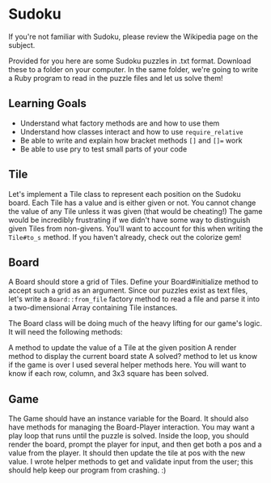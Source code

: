 # Sudoku

If you're not familiar with Sudoku, please review the Wikipedia page on the subject.

Provided for you here are some Sudoku puzzles in .txt format. Download these to a folder on your computer. In the same folder, we're going to write a Ruby program to read in the puzzle files and let us solve them!

## Learning Goals

* Understand what factory methods are and how to use them
* Understand how classes interact and how to use `require_relative`
* Be able to write and explain how bracket methods `[]` and `[]=` work
* Be able to use pry to test small parts of your code

## Tile

Let's implement a Tile class to represent each position on the Sudoku board. Each Tile has a value and is either given or not. You cannot change the value of any Tile unless it was given (that would be cheating!) The game would be incredibly frustrating if we didn't have some way to distinguish given Tiles from non-givens. You'll want to account for this when writing the `Tile#to_s` method. If you haven't already, check out the colorize gem!

## Board

A Board should store a grid of Tiles. Define your Board#initialize method to accept such a grid as an argument. Since our puzzles exist as text files, let's write a `Board::from_file` factory method to read a file and parse it into a two-dimensional Array containing Tile instances.

The Board class will be doing much of the heavy lifting for our game's logic. It will need the following methods:

A method to update the value of a Tile at the given position
A render method to display the current board state
A solved? method to let us know if the game is over
I used several helper methods here. You will want to know if each row, column, and 3x3 square has been solved.

## Game
The Game should have an instance variable for the Board. It should also have methods for managing the Board-Player interaction. You may want a play loop that runs until the puzzle is solved. Inside the loop, you should render the board, prompt the player for input, and then get both a pos and a value from the player. It should then update the tile at pos with the new value. I wrote helper methods to get and validate input from the user; this should help keep our program from crashing. :)
